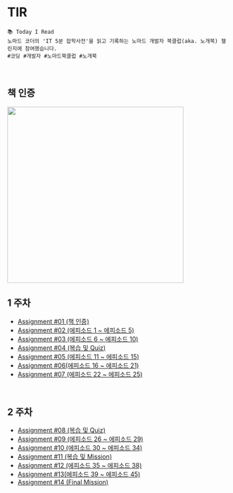 # TIR
    📚 Today I Read
    노마드 코더의 'IT 5분 잡학사전'을 읽고 기록하는 노마드 개발자 북클럽(aka. 노개북) 챌린지에 참여했습니다.
    #코딩 #개발자 #노마드북클럽 #노개북
    
<br>

## 책 인증
<img src="https://user-images.githubusercontent.com/77827092/212214480-3957a7e5-1323-48c6-9b3e-712beef0f07b.jpg" width="400">

<br>

## 1 주차
+ [Assignment #01 (책 인증)](./README.md#책-인증)
+ [Assignment #02 (에피소드 1 ~ 에피소드 5)](./02.md)
+ [Assignment #03 (에피소드 6 ~ 에피소드 10)](./03.md)
+ [Assignment #04 (복습 및 Quiz)](./04.md)
+ [Assignment #05 (에피소드 11 ~ 에피소드 15)](./05.md)
+ [Assignment #06(에피소드 16 ~ 에피소드 21)](./06.md)
+ [Assignment #07 (에피소드 22 ~ 에피소드 25)](./07.md)

<br>

## 2 주차
+ [Assignment #08 (복습 및 Quiz)](./08.md)
+ [Assignment #09 (에피소드 26 ~ 에피소드 29)](./09.md)
+ [Assignment #10 (에피소드 30 ~ 에피소드 34)](./10.md)
+ [Assignment #11 (복습 및 Mission)](./11.md)
+ [Assignment #12 (에피소드 35 ~ 에피소드 38)](./12.md)
+ [Assignment #13(에피소드 39 ~ 에피소드 45)](./13.md)
+ [Assignment #14 (Final Mission)](./14.md)
